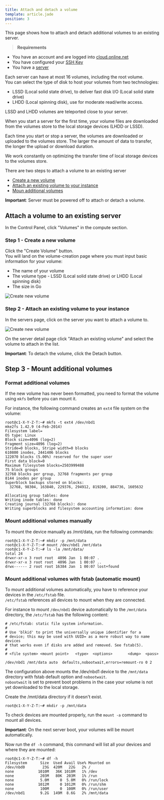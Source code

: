 ```yaml
---
title: Attach and detach a volume
template: article.jade
position: 3
---
```


This page shows how to attach and detach additional volumes to an existing server.

> <strong>Requirements</strong>
>
- You have an account and are logged into [cloud.online.net](//cloud.online.net)
- You have configured your [SSH Key](/howto/ssh_keys.html)
- You have a [server](/howto/create_instance.html)

Each server can have at most 16 volumes, including the root volume. <br/>
You can select the type of disk to host your volumes from two technologies:

- LSSD (Local solid state drive), to deliver fast disk I/O (Local solid state drive)
- LHDD (Local spinning disk), use for moderate read/write access.

LSSD and LHDD volumes are teleported close to your server.

When you start a server for the first time, your volume files are downloaded from the volumes store to the local storage devices (LHDD or LSSD).

Each time you start or stop a server, the volumes are downloaded or uploaded to the volumes store.
The larger the amount of data to transfer, the longer the upload or download duration.

We work constantly on optimizing the transfer time of local storage devices to the volumes store.

There are two steps to attach a volume to an existing server

- [Create a new volume](/howto/create_volume.html#step-1-create-a-new-volume)
- [Attach an existing volume to your instance](/howto/create_volume.html#step-2-attach-an-existing-volume-to-your-instance)
- [Moun additional volumes](/howto/create_volume.html#step-3-mount-additional-volumes)

<strong>Important</strong>: Server must be powered off to attach or detach a volume.

## Attach a volume to an existing server

In the Control Panel, click "Volumes" in the compute section.

### Step 1 - Create a new volume

Click the "Create Volume" button.<br/>
You will land on the volume-creation page where you must input basic information for your volume:

- The name of your volume
- The volume type - LSSD (Local solid state drive) or LHDD (Local spinning disk)
- The size in Go

![Create new volume](../../images/create_new_volume.png "Create new volume")

### Step 2 - Attach an existing volume to your instance

In the servers page, click on the server you want to attach a volume to.

![Create new volume](../../images/attach_volume.png "Create new volume")

On the server detail page click "Attach an existing volume" and select the volume to attach in the list.

<strong>Important</strong>: To detach the volume, click the Detach button.

## Step 3 - Mount additional volumes

### Format additional volumes

If the new volume has never been formatted, you need to format the volume using `mkfs` before you can mount it.

For instance, the following command creates an `ext4` file system on the volume:

```
root@c1-X-Y-Z-T:~# mkfs -t ext4 /dev/nbd1
mke2fs 1.42.9 (4-Feb-2014)
Filesystem label=
OS type: Linux
Block size=4096 (log=2)
Fragment size=4096 (log=2)
Stride=0 blocks, Stripe width=0 blocks
610800 inodes, 2441406 blocks
122070 blocks (5.00%) reserved for the super user
First data block=0
Maximum filesystem blocks=2503999488
75 block groups
32768 blocks per group, 32768 fragments per group
8144 inodes per group
Superblock backups stored on blocks:
  32768, 98304, 163840, 229376, 294912, 819200, 884736, 1605632

Allocating group tables: done
Writing inode tables: done
Creating journal (32768 blocks): done
Writing superblocks and filesystem accounting information: done
```

### Mount additional volumes manually

To mount the device manually as /mnt/data, run the following commands:

```
root@c1-X-Y-Z-T:~# mkdir -p /mnt/data
root@c1-X-Y-Z-T:~# mount /dev/nbd1 /mnt/data
root@c1-X-Y-Z-T:~# ls -la /mnt/data/
total 24
drwxr-xr-x 3 root root  4096 Jan  1 00:07 .
drwxr-xr-x 3 root root  4096 Jan  1 00:07 ..
drwx------ 2 root root 16384 Jan  1 00:07 lost+found
```

### Mount additional volumes with fstab (automatic mount)

To mount additional volumes automatically, you have to reference your devices in the `/etc/fstab` file.<br />
`/etc/fstab` references all devices to mount when they are connected.

For instance to mount `/dev/nbd1` device automatically to the `/mnt/data` directory, the `/etc/fstab` has the following content:

```
# /etc/fstab: static file system information.
#
# Use 'blkid' to print the universally unique identifier for a
# device; this may be used with UUID= as a more robust way to name devices
# that works even if disks are added and removed. See fstab(5).
#
# <file system> <mount point>   <type>  <options>       <dump>  <pass>

/dev/nbd1 /mnt/data auto  defaults,nobootwait,errors=remount-ro 0 2
```

The configuration above mounts the /dev/nbd1 device to the `/mnt/data` directory with fstab default option and `nobootwait`.<br />
`nobootwait` is set to prevent boot problems in the case your volume is not yet downloaded to the local storage.

Create the /mnt/data directory if it doesn't exist.

```
root@c1-X-Y-Z-T:~# mkdir -p /mnt/data
```

To check devices are mounted properly, run the `mount -a` command to mount all devices.

<strong>Important</strong>: On the next server boot, your volumes will be mount automatically.

Now run the `df -h` command, this command will list all your devices and where they are mounted:

```
root@c1-X-Y-Z-T:~# df -h
Filesystem      Size  Used Avail Use% Mounted on
/dev/nbd0        23G  420M   22G   2% /
none           1010M   36K 1010M   1% /dev
none            203M   80K  203M   1% /run
none            5.0M     0  5.0M   0% /run/lock
none           1012M     0 1012M   0% /run/shm
none            100M     0  100M   0% /run/user
/dev/nbd1       9.2G  149M  8.6G   2% /mnt/data
```